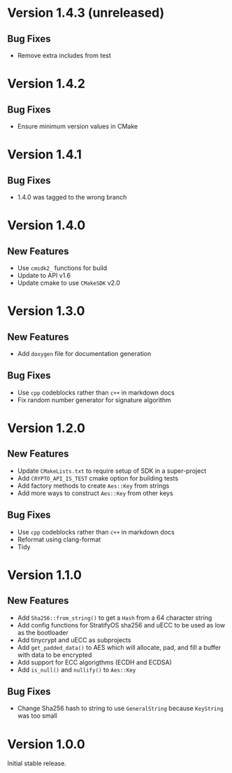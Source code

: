 # Version 1.4.3 (unreleased)

## Bug Fixes

- Remove extra includes from test

# Version 1.4.2

## Bug Fixes

- Ensure minimum version values in CMake

# Version 1.4.1

## Bug Fixes

- 1.4.0 was tagged to the wrong branch

# Version 1.4.0

## New Features

- Use `cmsdk2_` functions for build
- Update to API v1.6
- Update cmake to use `CMakeSDK` v2.0

# Version 1.3.0

## New Features

- Add `doxygen` file for documentation generation

## Bug Fixes

- Use `cpp` codeblocks rather than `c++` in markdown docs
- Fix random number generator for signature algorithm

# Version 1.2.0

## New Features

- Update `CMakeLists.txt` to require setup of SDK in a super-project
- Add `CRYPTO_API_IS_TEST` cmake option for building tests
- Add factory methods to create `Aes::Key` from strings
- Add more ways to construct `Aes::Key` from other keys

## Bug Fixes

- Use `cpp` codeblocks rather than `c++` in markdown docs
- Reformat using clang-format
- Tidy

# Version 1.1.0

## New Features

- Add `Sha256::from_string()` to get a `Hash` from a 64 character string
- Add config functions for StratifyOS sha256 and uECC to be used as low as the bootloader
- Add tinycrypt and uECC as subprojects
- Add `get_padded_data()` to AES which will allocate, pad, and fill a buffer with data to be encrypted
- Add support for ECC algorigthms (ECDH and ECDSA)
- Add `is_null()` and `nullify()` to `Aes::Key`

## Bug Fixes

- Change Sha256 hash to string to use `GeneralString` because `KeyString` was too small


# Version 1.0.0

Initial stable release.
